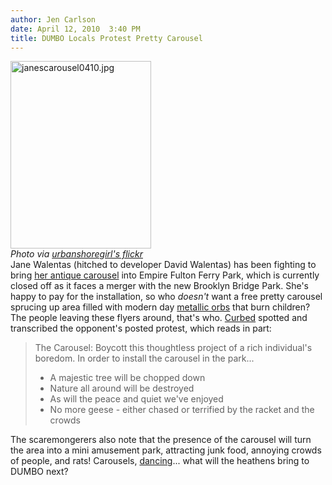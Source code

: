 ```yaml
---
author: Jen Carlson
date: April 12, 2010  3:40 PM
title: DUMBO Locals Protest Pretty Carousel
---
```


<p><span class="mt-enclosure mt-enclosure-image" style="display: inline;"> </span></p><div class="image-right" style=" width:225px; "> <img alt="janescarousel0410.jpg" src="https://web.archive.org/web/20111118045429im_/http://gothamist.com/attachments/arts_jen/janescarousel0410.jpg" width="225" height="300"> <br> <i><span class="photo_caption">Photo via <a href="https://web.archive.org/web/20111118045429/http://www.flickr.com/photos/urbanshoregirl/2940134370/">urbanshoregirl&apos;s flickr</a></span></i></div> Jane Walentas (hitched to developer David Walentas) has been fighting to bring <a href="https://web.archive.org/web/20111118045429/http://www.janescarousel.com/">her antique carousel</a> into Empire Fulton Ferry Park, which is currently closed off as it faces a merger with the new Brooklyn Bridge Park. She&apos;s happy to pay for the installation, so who <em>doesn&apos;t</em> want a free pretty carousel sprucing up area filled with modern day <a href="https://web.archive.org/web/20111118045429/http://gothamist.com/2010/04/07/brooklyn_bridge_parks_playground_wi.php">metallic orbs</a> that burn children? The people leaving these flyers around, that&apos;s who. <a href="https://web.archive.org/web/20111118045429/http://ny.curbed.com/archives/2010/04/12/dumbo_resident_declares_war_on_the_walentas_whirligig.php">Curbed</a> spotted and transcribed the opponent&apos;s posted protest, which reads in part:<blockquote>The Carousel: Boycott this thoughtless project of a rich individual&apos;s boredom. In order to install the carousel in the park...<br>
<ul><li>A majestic tree will be chopped down<br>
</li><li>Nature all around will be destroyed<br>
</li><li>As will the peace and quiet we&apos;ve enjoyed<br>
</li><li>No more geese - either chased or terrified by the racket and the crowds</li></ul></blockquote>The scaremongerers also note that the presence of the carousel will turn the area into a mini amusement park, attracting junk food, annoying crowds of people, and rats! Carousels, <a href="https://web.archive.org/web/20111118045429/http://gothamist.com/2010/03/24/get_on_your_dancing_shoes_dumbo.php">dancing</a>... what will the heathens bring to DUMBO next?<p></p>